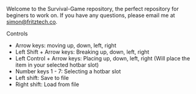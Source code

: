 Welcome to the Survival-Game repository, the perfect repository for beginers to work on.
If you have any questions, please email me at simon@fritztech.co.

Controls
- Arrow keys: moving up, down, left, right
- Left Shift + Arrow keys: Breaking up, down, left, right
- Left Control + Arrow keys: Placing up, down, left, right (Will place the item in your selected hotbar slot)
- Number keys 1 - 7: Selecting a hotbar slot
- Left shift: Save to file
- Right shift: Load from file
